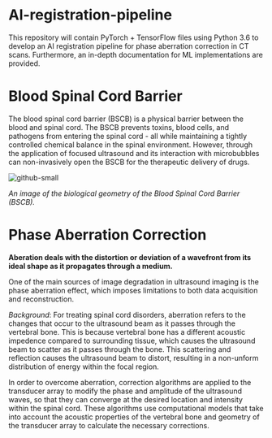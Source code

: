 # AI-registration-pipeline
This repository will contain PyTorch + TensorFlow files using Python 3.6 to develop an AI registration pipeline for phase aberration correction in CT scans. Furthermore, an in-depth documentation for ML implementations are provided.

# Blood Spinal Cord Barrier
The blood spinal cord barrier (BSCB) is a physical barrier between the blood and spinal cord. The BSCB prevents toxins, blood cells, and pathogens from entering the spinal cord - all while maintaining a tightly controlled chemical balance in the spinal environment. However, through the application of focused ultrasound and its interaction with microbubbles can non-invasively open the BSCB for the therapeutic delivery of drugs.

![github-small](https://user-images.githubusercontent.com/117220797/235368837-2b0dad80-95e6-48ff-90ef-b55c57c5d08b.png)

*An image of the biological geometry of the Blood Spinal Cord Barrier (BSCB).*

# Phase Aberration Correction
**Aberation deals with the distortion or deviation of a wavefront from its ideal shape as it propagates through a medium.**

One of the main sources of image degradation in ultrasound imaging is the phase aberration effect, which imposes limitations to both data acquisition and reconstruction. 

*Background*: For treating spinal cord disorders, aberration refers to the changes that occur to the ultrasound beam as it passes through the vertebral bone. This is because vertebral bone has a different acoustic impedence compared to surrounding tissue, which causes the ultrasound beam to scatter as it passes through the bone. This scattering and reflection causes the ultrasound beam to distort, resulting in a non-unform distribution of energy within the focal region. 

In order to overcome aberration, correction algorithms are applied to the transducer array to modify the phase and amplitude of the ultrasound waves, so that they can converge at the desired location and intensity within the spinal cord. These algorithms use computational models that take into account the acoustic properties of the vertebral bone and geometry of the transducer array to calculate the necessary corrections.
